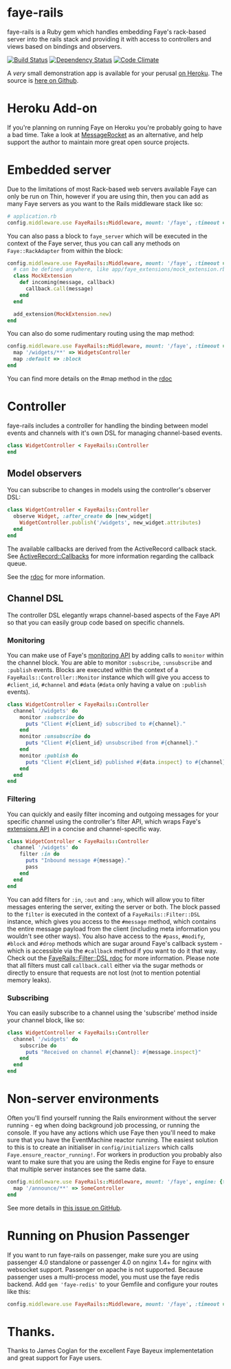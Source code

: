 # faye-rails

faye-rails is a Ruby gem which handles embedding Faye's rack-based server into the rails stack and providing it with access to controllers and views based on bindings and observers.

[![Build Status](https://travis-ci.org/jamesotron/faye-rails.png?branch=master)](https://travis-ci.org/jamesotron/faye-rails)
[![Dependency Status](https://gemnasium.com/jamesotron/faye-rails.png)](https://gemnasium.com/jamesotron/faye-rails)
[![Code Climate](https://codeclimate.com/github/jamesotron/faye-rails.png)](https://codeclimate.com/github/jamesotron/faye-rails)

A *very* small demonstration app is available for your perusal [on Heroku](http://faye-rails-demo.herokuapp.com/). The source is [here on Github](https://github.com/jamesotron/faye-rails-demo).

# Heroku Add-on

If you're planning on running Faye on Heroku you're probably going to have a bad time.  Take a look at [MessageRocket](https://messagerocket.co/) as an alternative, and help support the author to maintain more great open source projects.

# Embedded server

Due to the limitations of most Rack-based web servers available Faye can only be run on Thin, however if you are using thin, then you can add as many Faye servers as you want to the Rails middleware stack like so:

```ruby
# application.rb
config.middleware.use FayeRails::Middleware, mount: '/faye', :timeout => 25
```

You can also pass a block to `faye_server` which will be executed in the context of the Faye server, thus you can call any methods on `Faye::RackAdapter` from within the block:

```ruby
config.middleware.use FayeRails::Middleware, mount: '/faye', :timeout => 25 do
  # can be defined anywhere, like app/faye_extensions/mock_extension.rb 
  class MockExtension
    def incoming(message, callback)
      callback.call(message)
    end
  end

  add_extension(MockExtension.new)
end
```

You can also do some rudimentary routing using the map method:

```ruby
config.middleware.use FayeRails::Middleware, mount: '/faye', :timeout => 25 do
  map '/widgets/**' => WidgetsController  
  map :default => :block
end
```

You can find more details on the #map method in the [rdoc](http://rubydoc.info/github/jamesotron/faye-rails/master/FayeRails/RackAdapter)

# Controller

faye-rails includes a controller for handling the binding between model events and channels with it's own DSL for managing channel-based events.

```ruby
class WidgetController < FayeRails::Controller
end
```

## Model observers

You can subscribe to changes in models using the controller's observer DSL:

```ruby
class WidgetController < FayeRails::Controller
  observe Widget, :after_create do |new_widget|
    WidgetController.publish('/widgets', new_widget.attributes)
  end
end
```

The available callbacks are derived from the ActiveRecord callback stack. See [ActiveRecord::Callbacks](http://api.rubyonrails.org/classes/ActiveRecord/Callbacks.html) for more information regarding the callback queue.

See the [rdoc](http://rubydoc.info/github/jamesotron/faye-rails/master/FayeRails/Controller.observe) for more information.

## Channel DSL

The controller DSL elegantly wraps channel-based aspects of the Faye API so that you can easily group code based on specific channels.

### Monitoring

You can make use of Faye's [monitoring API](http://faye.jcoglan.com/ruby/monitoring.html) by adding calls to `monitor` within the channel block. You are able to monitor `:subscribe`, `:unsubscribe` and `:publish` events. Blocks are executed within the context of a `FayeRails::Controller::Monitor` instance which will give you access to `#client_id`, `#channel` and `#data` (`#data` only having a value on `:publish` events).

```ruby
class WidgetController < FayeRails::Controller
  channel '/widgets' do
    monitor :subscribe do
      puts "Client #{client_id} subscribed to #{channel}."
    end
    monitor :unsubscribe do
      puts "Client #{client_id} unsubscribed from #{channel}."
    end
    monitor :publish do
      puts "Client #{client_id} published #{data.inspect} to #{channel}."
    end
  end
end
```

### Filtering

You can quickly and easily filter incoming and outgoing messages for your specific channel using the controller's filter API, which wraps Faye's [extensions API](http://faye.jcoglan.com/ruby/extensions.html) in a concise and channel-specific way.

```ruby
class WidgetController < FayeRails::Controller
  channel '/widgets' do
    filter :in do
      puts "Inbound message #{message}."
      pass
    end
  end
end
```

You can add filters for `:in`, `:out` and `:any`, which will allow you to filter messages entering the server, exiting the server or both. The block passed to the `filter` is executed in the context of a `FayeRails::Filter::DSL` instance, which gives you access to the `#message` method, which contains the entire message payload from the client (including meta information you wouldn't see other ways). You also have access to the `#pass`, `#modify`, `#block` and `#drop` methods which are sugar around Faye's callback system - which is accessible via the `#callback` method if you want to do it that way. Check out the [FayeRails::Filter::DSL rdoc](http://rubydoc.info/github/jamesotron/faye-rails/master/FayeRails/Filter/DSL) for more information.  Please note that all filters must call `callback.call` either via the sugar methods or directly to ensure that requests are not lost (not to mention potential memory leaks).

### Subscribing

You can easily subscribe to a channel using the 'subscribe' method inside your channel block, like so:

```ruby
class WidgetController < FayeRails::Controller
  channel '/widgets' do
    subscribe do
      puts "Received on channel #{channel}: #{message.inspect}"
    end
  end
end
```

# Non-server environments

Often you'll find yourself running the Rails environment without the server running - eg when doing background job processing, or running the console.  If you have any actions which use Faye then you'll need to make sure that you have the EventMachine reactor running.  The easiest solution to this is to create an initialiser in `config/initializers` which calls `Faye.ensure_reactor_running!`. For workers in production you probably also want to make sure that you are using the Redis engine for Faye to ensure that multiple server instances see the same data.

```ruby
config.middleware.use FayeRails::Middleware, mount: '/faye', engine: {type: Faye::Redis, host: 'localhost'}, :timeout => 25 do
  map '/announce/**' => SomeController  
end
```

See more details in [this issue on GitHub](https://github.com/jamesotron/faye-rails/issues/26).

# Running on Phusion Passenger

If you want to run faye-rails on passenger, make sure you are using passenger 4.0 standalone or passenger 4.0 on nginx 1.4+ for nginx with websocket support. Passenger on apache is not supported. Because passenger uses a multi-process model, you must use the faye redis backend. Add `gem 'faye-redis'` to your Gemfile and configure your routes like this:

```ruby
config.middleware.use FayeRails::Middleware, mount: '/faye', :timeout => 25, server: 'passenger', engine: {type: Faye::Redis, host: 'localhost'}
```

# Thanks.

Thanks to James Coglan for the excellent Faye Bayeux implementetation and great support for Faye users.
